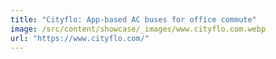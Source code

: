 ```yaml
---
title: "Cityflo: App-based AC buses for office commute"
image: /src/content/showcase/_images/www.cityflo.com.webp
url: "https://www.cityflo.com/"
---
```

